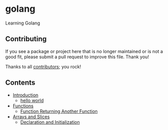 # golang

Learning Golang

## Contributing

If you see a package or project here that is no longer maintained or is not a good fit, please submit a pull request to improve this file. Thank you!

Thanks to all [contributors](https://github.com/aboulmaaly/golang/graphs/contributors); you rock!

## Contents

* [Introduction](introduction)
  - [hello world](introduction/hello_world.go)
* [Functions](functions)
  - [Function Returning Another Function](functions/func_ret_func.go)
* [Arrays and Slices](arrays_slices)
  - [Declaration and Initialization](arrays_slices/declaration.go)